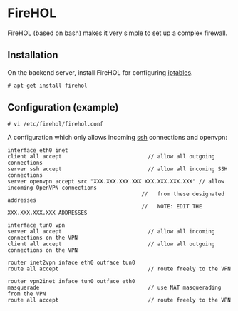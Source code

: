 # FireHOL

FireHOL (based on bash) makes it very simple to set up a complex firewall. 

## Installation 

On the backend server, install FireHOL for configuring [iptables](iptables.md).

    # apt-get install firehol

## Configuration (example)

    # vi /etc/firehol/firehol.conf

A configuration which only allows incoming [ssh](../ssh/README.md) connections and openvpn:

    interface eth0 inet
    client all accept                           // allow all outgoing connections
    server ssh accept                           // allow all incoming SSH connections
    server openvpn accept src "XXX.XXX.XXX.XXX XXX.XXX.XXX.XXX" // allow incoming OpenVPN connections
                                              //   from these designated addresses 
                                              //   NOTE: EDIT THE XXX.XXX.XXX.XXX ADDRESSES

    interface tun0 vpn                            
    server all accept                           // allow all incoming connections on the VPN 
    client all accept                           // allow all outgoing connections on the VPN

    router inet2vpn inface eth0 outface tun0
    route all accept                            // route freely to the VPN

    router vpn2inet inface tun0 outface eth0
    masquerade                                  // use NAT masquerading from the VPN
    route all accept                            // route freely to the VPN

